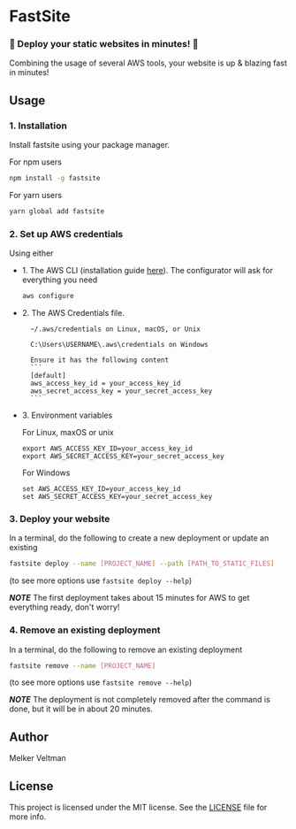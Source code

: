 # FastSite

### :rocket: Deploy your static websites in minutes! :rocket:

Combining the usage of several AWS tools, your website is up & blazing fast in minutes!

## Usage

### 1. Installation
Install fastsite using your package manager.

For npm users
```bash
npm install -g fastsite
```
For yarn users
```bash
yarn global add fastsite
```
### 2. Set up AWS credentials
Using either

* 1\. The AWS CLI (installation guide [here](https://docs.aws.amazon.com/cli/latest/userguide/cli-chap-install.html)). The configurator will ask for everything you need
    ```bash
    aws configure
    ```
* 2\. The AWS Credentials file.
        
        ~/.aws/credentials on Linux, macOS, or Unix

        C:\Users\USERNAME\.aws\credentials on Windows
    
        Ensure it has the following content
        ```
        [default]
        aws_access_key_id = your_access_key_id
        aws_secret_access_key = your_secret_access_key
        ```

* 3\. Environment variables
    
    For Linux, maxOS or unix
    ```
    export AWS_ACCESS_KEY_ID=your_access_key_id
    export AWS_SECRET_ACCESS_KEY=your_secret_access_key
    ```

    For Windows
    ```
    set AWS_ACCESS_KEY_ID=your_access_key_id
    set AWS_SECRET_ACCESS_KEY=your_secret_access_key
    ```

### 3. Deploy your website

In a terminal, do the following to create a new deployment or update an existing
```bash
fastsite deploy --name [PROJECT_NAME] --path [PATH_TO_STATIC_FILES]
```
(to see more options use `fastsite deploy --help`)

***NOTE*** 
The first deployment takes about 15 minutes for AWS to get everything ready, don't worry!

### 4. Remove an existing deployment
In a terminal, do the following to remove an existing deployment
```bash
fastsite remove --name [PROJECT_NAME]
```
(to see more options use `fastsite remove --help`)

***NOTE*** 
The deployment is not completely removed after the command is done, but it will be in about 20 minutes.


## Author
Melker Veltman

## License

This project is licensed under the MIT license. See the [LICENSE](LICENSE) file for more info.